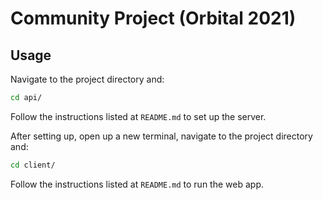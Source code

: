 # Community Project (Orbital 2021)

## Usage

Navigate to the project directory and:

```bash
cd api/
```

Follow the instructions listed at `README.md` to set up the server.

After setting up, open up a new terminal,
navigate to the project directory and:

```bash
cd client/
```

Follow the instructions listed at `README.md` to run the web app.
